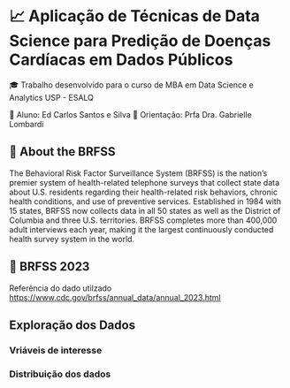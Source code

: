 # :chart_with_upwards_trend: Aplicação de Técnicas de Data Science para Predição de Doenças Cardíacas em Dados Públicos 

:mortar_board: Trabalho desenvolvido para o curso de MBA em Data Science e Analytics 
USP - ESALQ

:bust_in_silhouette: Aluno: Ed Carlos Santos e Silva
:bust_in_silhouette: Orientação: Prfa Dra. Gabrielle Lombardi


## :notebook_with_decorative_cover: About the BRFSS 

The Behavioral Risk Factor Surveillance System (BRFSS) is the nation’s premier system of health-related telephone surveys that collect state data about U.S. residents regarding their health-related risk behaviors, chronic health conditions, and use of preventive services. Established in 1984 with 15 states, BRFSS now collects data in all 50 states as well as the District of Columbia and three U.S. territories. BRFSS completes more than 400,000 adult interviews each year, making it the largest continuously conducted health survey system in the world. 

## :notebook_with_decorative_cover: BRFSS 2023

Referência do dado utilzado
https://www.cdc.gov/brfss/annual_data/annual_2023.html 

## Exploração dos Dados 

### Vriáveis de interesse
### Distribuição dos dados